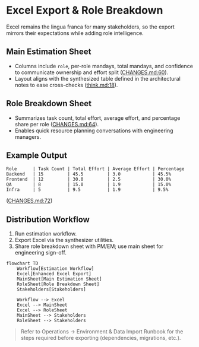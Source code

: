 # Excel Export & Role Breakdown

Excel remains the lingua franca for many stakeholders, so the export mirrors their expectations while adding role intelligence.

## Main Estimation Sheet
- Columns include `role`, per-role mandays, total mandays, and confidence to communicate ownership and effort split ([CHANGES.md:60](../../CHANGES.md:60)).
- Layout aligns with the synthesized table defined in the architectural notes to ease cross-checks ([think.md:18](../../think.md:18)).

## Role Breakdown Sheet
- Summarizes task count, total effort, average effort, and percentage share per role ([CHANGES.md:64](../../CHANGES.md:64)).
- Enables quick resource planning conversations with engineering managers.

## Example Output
```
Role      | Task Count | Total Effort | Average Effort | Percentage
Backend   | 15         | 45.5         | 3.0            | 45.5%
Frontend  | 12         | 30.0         | 2.5            | 30.0%
QA        | 8          | 15.0         | 1.9            | 15.0%
Infra     | 5          | 9.5          | 1.9            | 9.5%
```
([CHANGES.md:72](../../CHANGES.md:72))

## Distribution Workflow
1. Run estimation workflow.
2. Export Excel via the synthesizer utilities.
3. Share role breakdown sheet with PM/EM; use main sheet for engineering sign-off.

```mermaid
flowchart TD
    Workflow[Estimation Workflow]
    Excel[Enhanced Excel Export]
    MainSheet[Main Estimation Sheet]
    RoleSheet[Role Breakdown Sheet]
    Stakeholders[Stakeholders]

    Workflow --> Excel
    Excel --> MainSheet
    Excel --> RoleSheet
    MainSheet --> Stakeholders
    RoleSheet --> Stakeholders
```

> Refer to Operations → Environment & Data Import Runbook for the steps required before exporting (dependencies, migrations, etc.).
